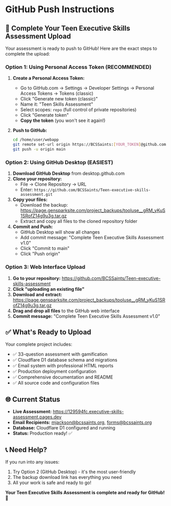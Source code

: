 # GitHub Push Instructions

## 🚀 Complete Your Teen Executive Skills Assessment Upload

Your assessment is ready to push to GitHub! Here are the exact steps to complete the upload:

### Option 1: Using Personal Access Token (RECOMMENDED)

1. **Create a Personal Access Token:**
   - Go to GitHub.com → Settings → Developer Settings → Personal Access Tokens → Tokens (classic)
   - Click "Generate new token (classic)"
   - Name it: "Teen Skills Assessment"
   - Select scopes: `repo` (full control of private repositories)
   - Click "Generate token"
   - **Copy the token** (you won't see it again!)

2. **Push to GitHub:**
   ```bash
   cd /home/user/webapp
   git remote set-url origin https://BCSSaints:[YOUR_TOKEN]@github.com/BCSSaints/Teen-executive-skills-assessment.git
   git push -u origin main
   ```

### Option 2: Using GitHub Desktop (EASIEST)

1. **Download GitHub Desktop** from desktop.github.com
2. **Clone your repository:**
   - File → Clone Repository → URL
   - Enter: `https://github.com/BCSSaints/Teen-executive-skills-assessment.git`
3. **Copy your files:**
   - Download the backup: https://page.gensparksite.com/project_backups/tooluse__gRM_yKuS1SRofZ14g9u3g.tar.gz
   - Extract and copy all files to the cloned repository folder
4. **Commit and Push:**
   - GitHub Desktop will show all changes
   - Add commit message: "Complete Teen Executive Skills Assessment v1.0"
   - Click "Commit to main"
   - Click "Push origin"

### Option 3: Web Interface Upload

1. **Go to your repository:** https://github.com/BCSSaints/Teen-executive-skills-assessment
2. **Click "uploading an existing file"**
3. **Download and extract:** https://page.gensparksite.com/project_backups/tooluse__gRM_yKuS1SRofZ14g9u3g.tar.gz
4. **Drag and drop all files** to the GitHub web interface
5. **Commit message:** "Complete Teen Executive Skills Assessment v1.0"

## ✅ What's Ready to Upload

Your complete project includes:
- ✅ 33-question assessment with gamification
- ✅ Cloudflare D1 database schema and migrations  
- ✅ Email system with professional HTML reports
- ✅ Production deployment configuration
- ✅ Comprehensive documentation and README
- ✅ All source code and configuration files

## 🌐 Current Status

- **Live Assessment:** https://129594fc.executive-skills-assessment.pages.dev
- **Email Recipients:** mjackson@bcssaints.org, forms@bcssaints.org
- **Database:** Cloudflare D1 configured and running
- **Status:** Production ready! ✅

## 📞 Need Help?

If you run into any issues:
1. Try Option 2 (GitHub Desktop) - it's the most user-friendly
2. The backup download link has everything you need
3. All your work is safe and ready to go!

**Your Teen Executive Skills Assessment is complete and ready for GitHub! 🎉**